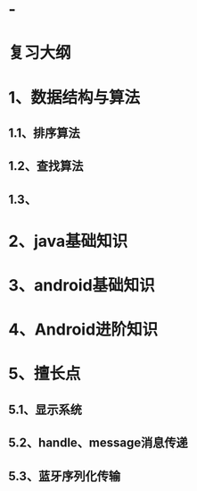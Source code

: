 # -
# 复习大纲
# 1、数据结构与算法
## 1.1、排序算法
## 1.2、查找算法
## 1.3、
# 2、java基础知识
# 3、android基础知识
# 4、Android进阶知识
# 5、擅长点
## 5.1、显示系统
## 5.2、handle、message消息传递
## 5.3、蓝牙序列化传输
